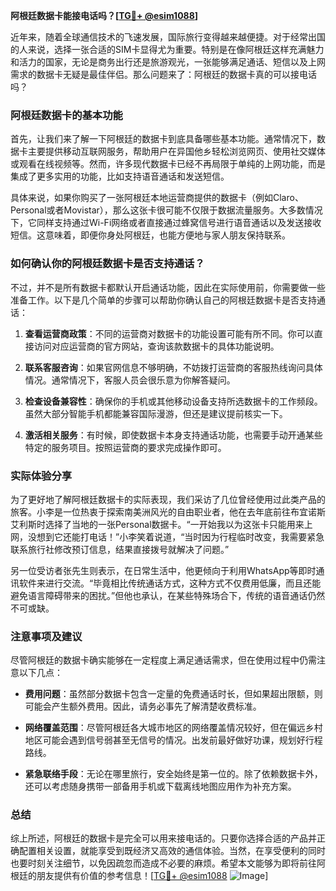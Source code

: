 **阿根廷数据卡能接电话吗？[[TG💪+ @esim1088](https://t.me/s/esim1088)]**

近年来，随着全球通信技术的飞速发展，国际旅行变得越来越便捷。对于经常出国的人来说，选择一张合适的SIM卡显得尤为重要。特别是在像阿根廷这样充满魅力和活力的国家，无论是商务出行还是旅游观光，一张能够满足通话、短信以及上网需求的数据卡无疑是最佳伴侣。那么问题来了：阿根廷的数据卡真的可以接电话吗？

### 阿根廷数据卡的基本功能

首先，让我们来了解一下阿根廷的数据卡到底具备哪些基本功能。通常情况下，数据卡主要提供移动互联网服务，帮助用户在异国他乡轻松浏览网页、使用社交媒体或观看在线视频等。然而，许多现代数据卡已经不再局限于单纯的上网功能，而是集成了更多实用的功能，比如支持语音通话和发送短信。

具体来说，如果你购买了一张阿根廷本地运营商提供的数据卡（例如Claro、Personal或者Movistar），那么这张卡很可能不仅限于数据流量服务。大多数情况下，它同样支持通过Wi-Fi网络或者直接通过蜂窝信号进行语音通话以及发送接收短信。这意味着，即便你身处阿根廷，也能方便地与家人朋友保持联系。

### 如何确认你的阿根廷数据卡是否支持通话？

不过，并不是所有数据卡都默认开启通话功能，因此在实际使用前，你需要做一些准备工作。以下是几个简单的步骤可以帮助你确认自己的阿根廷数据卡是否支持通话：

1. **查看运营商政策**：不同的运营商对数据卡的功能设置可能有所不同。你可以直接访问对应运营商的官方网站，查询该款数据卡的具体功能说明。
   
2. **联系客服咨询**：如果官网信息不够明确，不妨拨打运营商的客服热线询问具体情况。通常情况下，客服人员会很乐意为你解答疑问。

3. **检查设备兼容性**：确保你的手机或其他移动设备支持所选数据卡的工作频段。虽然大部分智能手机都能兼容国际漫游，但还是建议提前核实一下。

4. **激活相关服务**：有时候，即使数据卡本身支持通话功能，也需要手动开通某些特定的服务项目。按照运营商的要求完成操作即可。

### 实际体验分享

为了更好地了解阿根廷数据卡的实际表现，我们采访了几位曾经使用过此类产品的旅客。小李是一位热衷于探索南美洲风光的自由职业者，他在去年底前往布宜诺斯艾利斯时选择了当地的一张Personal数据卡。“一开始我以为这张卡只能用来上网，没想到它还能打电话！”小李笑着说道，“当时因为行程临时改变，我需要紧急联系旅行社修改预订信息，结果直接拨号就解决了问题。”

另一位受访者张先生则表示，在日常生活中，他更倾向于利用WhatsApp等即时通讯软件来进行交流。“毕竟相比传统通话方式，这种方式不仅费用低廉，而且还能避免语言障碍带来的困扰。”但他也承认，在某些特殊场合下，传统的语音通话仍然不可或缺。

### 注意事项及建议

尽管阿根廷的数据卡确实能够在一定程度上满足通话需求，但在使用过程中仍需注意以下几点：

- **费用问题**：虽然部分数据卡包含一定量的免费通话时长，但如果超出限额，则可能会产生额外费用。因此，请务必事先了解清楚收费标准。
  
- **网络覆盖范围**：尽管阿根廷各大城市地区的网络覆盖情况较好，但在偏远乡村地区可能会遇到信号弱甚至无信号的情况。出发前最好做好功课，规划好行程路线。

- **紧急联络手段**：无论在哪里旅行，安全始终是第一位的。除了依赖数据卡外，还可以考虑随身携带一部备用手机或下载离线地图应用作为补充方案。

### 总结

综上所述，阿根廷的数据卡是完全可以用来接电话的。只要你选择合适的产品并正确配置相关设置，就能享受到既经济又高效的通信体验。当然，在享受便利的同时也要时刻关注细节，以免因疏忽而造成不必要的麻烦。希望本文能够为即将前往阿根廷的朋友提供有价值的参考信息！[[TG💪+ @esim1088](https://t.me/s/esim1088) ![Image](https://i.postimg.cc/4NQfJmqS/Snipaste-2025-05-13-00-14-12.png)]